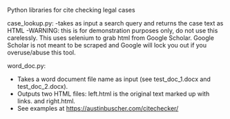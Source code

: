 
Python libraries for cite checking legal cases

case_lookup.py:
-takes as input a search query and returns the case text as HTML
-WARNING: this is for demonstration purposes only, do not use this carelessly. This uses selenium to grab html from Google Scholar. Google Scholar is not meant to be scraped and Google will lock you out if you overuse/abuse this tool.

word_doc.py:
- Takes a word document file name as input (see test_doc_1.docx and test_doc_2.docx).
- Outputs two HTML files: left.html is the original text marked up with links. and right.html.
- See examples at https://austinbuscher.com/citechecker/

